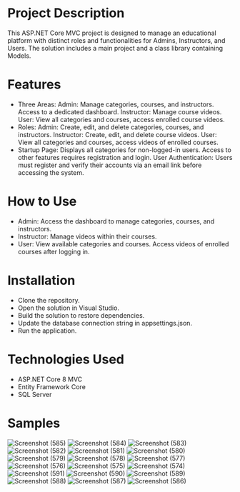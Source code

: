 # Project Description
  This ASP.NET Core MVC project is designed to manage an educational platform with distinct roles and functionalities for Admins, Instructors, and Users.
  The solution includes a main project and a class library containing Models.

# Features
  - Three Areas:
    Admin: Manage categories, courses, and instructors. Access to a dedicated dashboard.
    Instructor: Manage course videos.
    User: View all categories and courses, access enrolled course videos.
  - Roles:
    Admin: Create, edit, and delete categories, courses, and instructors.
    Instructor: Create, edit, and delete course videos.
    User: View all categories and courses, access videos of enrolled courses.
  - Startup Page: Displays all categories for non-logged-in users. Access to other features requires registration and login.
  User Authentication: Users must register and verify their accounts via an email link before accessing the system.

# How to Use
  - Admin:
    Access the dashboard to manage categories, courses, and instructors.
  - Instructor:
    Manage videos within their courses.
  - User:
    View available categories and courses.
    Access videos of enrolled courses after logging in.

# Installation
  - Clone the repository.
  - Open the solution in Visual Studio.
  - Build the solution to restore dependencies.
  - Update the database connection string in appsettings.json.
  - Run the application.

# Technologies Used
  - ASP.NET Core 8 MVC
  - Entity Framework Core
  - SQL Server



# Samples

![Screenshot (585)](https://github.com/user-attachments/assets/e23d3ae0-f907-449e-a48b-30b50c57be1c)
![Screenshot (584)](https://github.com/user-attachments/assets/96d42137-a1d4-42af-b223-026153e03140)
![Screenshot (583)](https://github.com/user-attachments/assets/862069e9-4769-4815-a566-552c982a8ef9)
![Screenshot (582)](https://github.com/user-attachments/assets/c34f56ad-63a0-42d0-8294-b87ff07a4634)
![Screenshot (581)](https://github.com/user-attachments/assets/ee7a82c2-ce4f-45ab-aba6-fca9b3b84127)
![Screenshot (580)](https://github.com/user-attachments/assets/6c063cc9-8173-4b20-b2f2-f0454321d088)
![Screenshot (579)](https://github.com/user-attachments/assets/fbb62f8b-ff66-4772-80f2-c2d381a28bc8)
![Screenshot (578)](https://github.com/user-attachments/assets/30d4de42-6528-4cc5-a20a-81c7790ac4c2)
![Screenshot (577)](https://github.com/user-attachments/assets/f9b5ff7b-68ad-457c-9d60-b853ae1e7341)
![Screenshot (576)](https://github.com/user-attachments/assets/ca37fb7d-5f4f-4021-8ede-9d826f9f8188)
![Screenshot (575)](https://github.com/user-attachments/assets/041b3e8f-1b15-4b47-adb5-bee92ab51fd0)
![Screenshot (574)](https://github.com/user-attachments/assets/f6e12904-4c71-4ae3-9d09-1868cb8c54cd)
![Screenshot (591)](https://github.com/user-attachments/assets/15b44b74-de0c-42a3-a6c9-1cafff38f2d7)
![Screenshot (590)](https://github.com/user-attachments/assets/d6a2b10f-8c10-43fa-bd9e-45478b2583d2)
![Screenshot (589)](https://github.com/user-attachments/assets/4bf94e89-e6ff-4764-8b33-8132e197cc63)
![Screenshot (588)](https://github.com/user-attachments/assets/8b373156-5ee5-4d6e-ba04-3633d044f81b)
![Screenshot (587)](https://github.com/user-attachments/assets/ff63c79a-b07c-416d-9f6b-7521cf6179aa)
![Screenshot (586)](https://github.com/user-attachments/assets/6c461fcc-f907-4e7a-829c-1a4a55178127)



